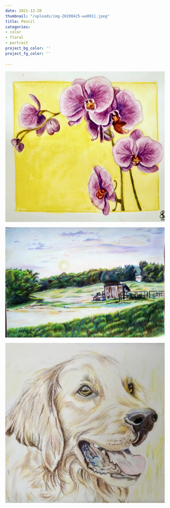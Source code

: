 ```yaml
---
date: 2021-12-20
thumbnail: "/uploads/img-20200425-wa0011.jpeg"
title: Pencil
categories:
- color
- floral
- portrait
project_bg_color: ''
project_fg_color: ''

---
```

![](/uploads/img-20200524-wa0001.jpeg)

![](/uploads/img-20200425-wa0011.jpeg)

![](/uploads/img-20200424-wa0000.jpeg)